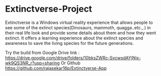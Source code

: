 # Extinctverse-Project
Extinctverse is a Windows virtual reality experience that allows people to see some of the extinct species(Dinosaurs, mammoth, quagga..etc.,.) in their real life look and provide some details about them and how they went extinct. It offers a learning experience about the extinct species and awareness to save the living species for the future generations.


Try the build from Google Drive link : 
https://drive.google.com/drive/folders/10bksZWRc-SvcwsdAYjNjx-wk9QS3NR_r?usp=sharing
Or Github  https://github.com/rajasekar16p/Extinctverse-App
